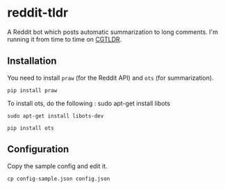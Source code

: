 reddit-tldr
===========

A Reddit bot which posts automatic summarization to long comments. I'm running
it from time to time on [CGTLDR](http://www.reddit.com/user/CGTLDR).

Installation
------------

You need to install `praw` (for the Reddit API) and `ots` (for summarization).

    pip install praw
    
To install ots, do the following :
    sudo apt-get install libots

    sudo apt-get install libots-dev
	
    pip install ots


Configuration
-------------

Copy the sample config and edit it.

    cp config-sample.json config.json
